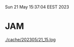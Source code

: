 Sun 21 May 15:37:04 EEST 2023
# JAM
<a href='./cache/202305/21_15.log'>./cache/202305/21_15.log</a>
